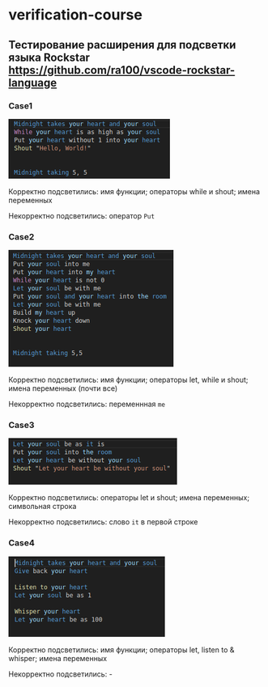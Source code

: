 # verification-course

## Тестирование расширения для подсветки языка Rockstar https://github.com/ra100/vscode-rockstar-language

### Case1
![image](tests/picturies/case1.png)

Корректно подсветились: имя функции; операторы while и shout; имена переменных

Некорректно подсветились: оператор `Put`


### Case2
![image](tests/picturies/case2.png)

Корректно подсветились: имя функции; операторы let, while и shout; имена переменных (почти все)

Некорректно подсветились: переменнная `me`


### Case3
![image](tests/picturies/case3.png)

Корректно подсветились: операторы let и shout; имена переменных; символьная строка

Некорректно подсветились: слово `it` в первой строке


### Case4
![image](tests/picturies/case4.png)

Корректно подсветились: имя функции; операторы let, listen to & whisper; имена переменных

Некорректно подсветились: -